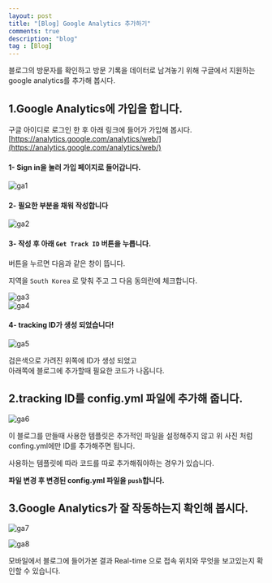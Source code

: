 ```yaml
---
layout: post
title: "[Blog] Google Analytics 추가하기"
comments: true
description: "blog"
tag : [Blog]
---
```


블로그의 방문자를 확인하고 방문 기록을 데이터로 남겨놓기 위해 구글에서 지원하는 google analytics를 추가해 봅시다.<br>

## 1.Google Analytics에 가입을 합니다.<br>

구글 아이디로 로그인 한 후 아래 링크에 들어가 가입해 봅시다.<br>
[https://analytics.google.com/analytics/web/](https://analytics.google.com/analytics/web/)<br>

#### 1- Sign in을 눌러 가입 페이지로 들어갑니다.<br>
![ga1](https://krispedia.github.io/assets/images/ga_1.jpg)<br>

#### 2- 필요한 부분을 채워 작성합니다<br>
![ga2](https://krispedia.github.io/assets/images/ga_2.jpg)<br>

#### 3- 작성 후 아래 `Get Track ID` 버튼을 누릅니다.<br>
버튼을 누르면 다음과 같은 창이 뜹니다. <br>

지역을 `South Korea` 로 맞춰 주고 그 다음 동의란에 체크합니다.<br>

![ga3](https://krispedia.github.io/assets/images/ga_3.jpg)<br>
![ga4](https://krispedia.github.io/assets/images/ga_4.jpg)<br>

#### 4- tracking ID가 생성 되었습니다! <br>
![ga5](https://krispedia.github.io/assets/images/ga_5.jpg)<br>

검은색으로 가려진 위쪽에 ID가 생성 되었고 <br>
아래쪽에 블로그에 추가할때 필요한 코드가 나옵니다.<br>

## 2.tracking ID를 config.yml 파일에 추가해 줍니다.<br>

![ga6](https://krispedia.github.io/assets/images/ga_6.jpg)<br>

이 블로그를 만들때 사용한 템플릿은 추가적인 파일을 설정해주지 않고 위 사진 처럼 confing.yml에만 ID를 추가해주면 됩니다.<br>

사용하는 템플릿에 따라 코드를 따로 추가해줘야하는 경우가 있습니다.<br>

**파일 변경 후 변경된 config.yml 파일을 `push`합니다.**<br>

## 3.Google Analytics가 잘 작동하는지 확인해 봅시다.<br>

![ga7](https://krispedia.github.io/assets/images/ga_7.jpg)<br>

![ga8](https://krispedia.github.io/assets/images/ga_8.jpg)<br>

모바일에서 블로그에 들어가본 결과 Real-time 으로 접속 위치와 무엇을 보고있는지 확인할 수 있습니다.<br>